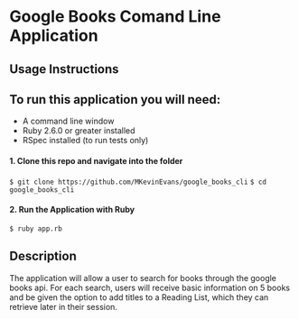 # Google Books Comand Line Application

## Usage Instructions

## To run this application you will need:

- A command line window
- Ruby 2.6.0 or greater installed
- RSpec installed (to run tests only)

#### 1. Clone this repo and navigate into the folder

`$ git clone https://github.com/MKevinEvans/google_books_cli`
`$ cd google_books_cli`

#### 2. Run the Application with Ruby

`$ ruby app.rb`

## Description

The application will allow a user to search for books through the google books api.
For each search, users will receive basic information on 5 books and be given the option to add titles to a Reading List, which they can retrieve later in their session.

